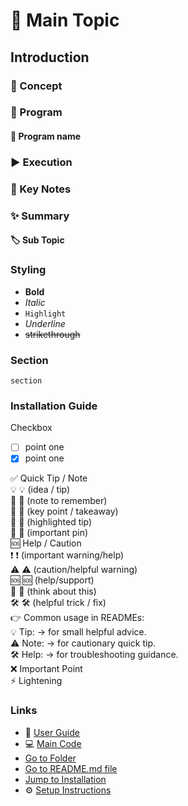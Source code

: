 


# 🚀 Main Topic

## Introduction

### 📘 Concept

### 📝 Program

#### 📝 Program name

### ▶️ Execution

### 📌 Key Notes

### ✨ Summary

#### 🏷️ Sub Topic

### Styling
 - **Bold**  
 - _Italic_
 - `Highlight`
 - _Underline_
 - ~~strikethrough~~

### Section 
    section

### Installation Guide

Checkbox
- [ ]  point one
- [x]  point one

✅ Quick Tip / Note  
💡 💡 (idea / tip)  
📝 📝 (note to remember)  
🔑 🔑 (key point / takeaway)  
🌟 🌟 (highlighted tip)  
📌 📌 (important pin)  
🆘 Help / Caution  
❗ ❗ (important warning/help)  
⚠️ ⚠️ (caution/helpful warning)  
🆘 🆘 (help/support)  
🤔 🤔 (think about this)  
🛠️ 🛠️ (helpful trick / fix)  
👉 Common usage in READMEs:  
💡 Tip: → for small helpful advice.  
⚠️ Note: → for cautionary quick tip.  
🛠️ Help: → for troubleshooting guidance.  
❌ Important Point  
 ⚡ Lightening



### Links
- 📖 [User Guide](docs/guide.md)
- 💻 [Main Code](src/Main.java)
- [Go to Folder](firstprogram/)
- [Go to README.md file](firstprogram/README.md)
- [Jump to Installation](#-program-name)
- ⚙️ [Setup Instructions](docs/guide.md#setup-instructions)

